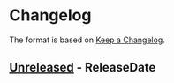 # Changelog

The format is based on [Keep a Changelog].

[Keep a Changelog]: http://keepachangelog.com/en/1.0.0/

<!-- next-header -->
## [Unreleased] - ReleaseDate

<!-- next-url -->
[Unreleased]: https://github.com/toml-rs/toml/compare/2341b75...HEAD
